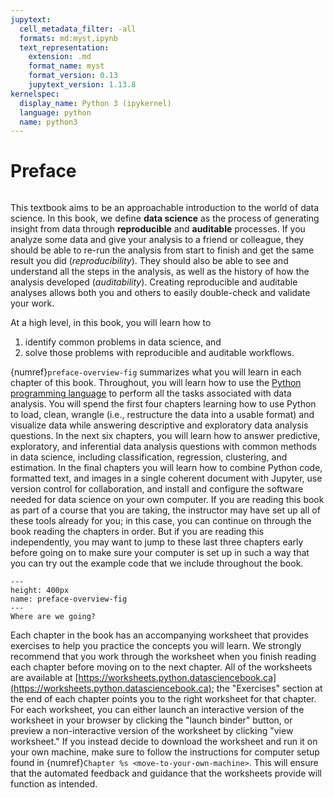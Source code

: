 ```yaml
---
jupytext:
  cell_metadata_filter: -all
  formats: md:myst,ipynb
  text_representation:
    extension: .md
    format_name: myst
    format_version: 0.13
    jupytext_version: 1.13.8
kernelspec:
  display_name: Python 3 (ipykernel)
  language: python
  name: python3
---
```


# Preface

```{index} data science, auditable, reproducible
```



This textbook aims to be an approachable introduction to the world of data science.
In this book, we define **data science** as the process of generating
insight from data through **reproducible** and **auditable** processes.
If you analyze some data and give your analysis to a friend or colleague, they should
be able to re-run the analysis from start to finish and get the same result you did (*reproducibility*).
They should also be able to see and understand all the steps in the analysis, as well as the history of how
the analysis developed (*auditability*). Creating reproducible and auditable
analyses allows both you and others to easily double-check and validate your work.

At a high level, in this book, you will learn how to

1. identify common problems in data science, and
2. solve those problems with reproducible and auditable workflows.

{numref}`preface-overview-fig` summarizes what you will learn in each chapter
of this book. Throughout, you will learn how to use the [Python programming language](https://www.python.org/) to perform
all the tasks associated with data analysis. You will
spend the first four chapters learning how to use Python to load, clean, wrangle
(i.e., restructure the data into a usable format) and visualize data
while answering descriptive and exploratory data analysis questions. In the next
six chapters, you will learn how to answer predictive, exploratory, and inferential
data analysis questions with common methods in data science, including
classification, regression, clustering, and estimation.
In the final chapters
you will learn how to combine Python code, formatted text, and images
in a single coherent document with Jupyter, use version control for
collaboration, and install and configure the software needed for data science
on your own computer. If you are reading this book as part of a course that you are
taking, the instructor may have set up all of these tools already for you; in this
case, you can continue on through the book reading the chapters in order.
But if you are reading this independently, you may want to jump to these last three chapters
early before going on to make sure your computer is set up in such a way that you can
try out the example code that we include throughout the book.

```{figure} img/frontmatter/chapter_overview.jpeg
---
height: 400px
name: preface-overview-fig
---
Where are we going?
```



Each chapter in the book has an accompanying worksheet that provides exercises
to help you practice the concepts you will learn. We strongly recommend that you
work through the worksheet when you finish reading each chapter
before moving on to the next chapter. All of the worksheets
are available at
[https://worksheets.python.datasciencebook.ca](https://worksheets.python.datasciencebook.ca);
the "Exercises" section at the end of each chapter points you to the right worksheet for that chapter.
For each worksheet, you can either launch an interactive version of the worksheet in your browser by clicking the "launch binder" button,
or preview a non-interactive version of the worksheet by clicking "view worksheet."
If you instead decide to download the worksheet and run it on your own machine,
make sure to follow the instructions for computer setup
found in {numref}`Chapter %s <move-to-your-own-machine>`. This will ensure that the automated feedback
and guidance that the worksheets provide will function as intended.
